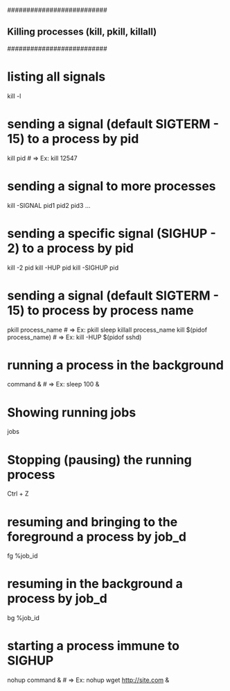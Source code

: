 ##########################

## Killing processes (kill, pkill, killall)

##########################

# listing all signals

kill -l

# sending a signal (default SIGTERM - 15) to a process by pid

kill pid # => Ex: kill 12547

# sending a signal to more processes

kill -SIGNAL pid1 pid2 pid3 ...

# sending a specific signal (SIGHUP - 2) to a process by pid

kill -2 pid
kill -HUP pid
kill -SIGHUP pid

# sending a signal (default SIGTERM - 15) to process by process name

pkill process_name # => Ex: pkill sleep
killall process_name
kill $(pidof process_name) # => Ex: kill -HUP $(pidof sshd)

# running a process in the background

command & # => Ex: sleep 100 &

# Showing running jobs

jobs

# Stopping (pausing) the running process

Ctrl + Z

# resuming and bringing to the foreground a process by job_d

fg %job_id

# resuming in the background a process by job_d

bg %job_id

# starting a process immune to SIGHUP

nohup command & # => Ex: nohup wget http://site.com &

